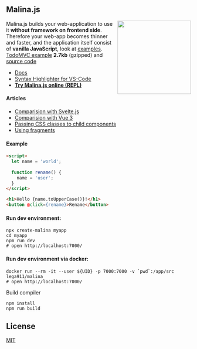 
## Malina.js

<img align="right" width="200" height="200" src="malinajs2.png" />

Malina.js builds your web-application to use it **without framework on frontend side**. Therefore your web-app becomes thinner and faster, and the application itself consist of **vanilla JavaScript**, look at [examples](https://malinajs.github.io/repl/). [TodoMVC example](https://malina-todomvc.surge.sh) **2.7kb** (gzipped) and [source code](https://github.com/malinajs/todomvc)


* [Docs](https://malinajs.github.io/docs/)
* [Syntax Highlighter for VS-Code](https://marketplace.visualstudio.com/items?itemName=AlexxNB.malina-js-highlight)
* **[Try Malina.js online (REPL)](https://malinajs.github.io/repl/)**

#### Articles
* [Comparision with Svelte.js](https://medium.com/@lega911/svelte-js-and-malina-js-b33c55253271)
* [Comparision with Vue 3](https://medium.com/@lega911/vue-3-vs-malina-js-abd97025ba81)
* [Passing CSS classes to child components](https://medium.com/@lega911/how-a-popular-feature-declined-by-svelte-went-live-in-malina-js-1a08fdb9dbc4)
* [Using fragments](https://medium.com/@lega911/how-fragments-can-help-in-your-web-development-5efc4d10f9da)

#### Example
```html
<script>
  let name = 'world';
    
  function rename() {
    name = 'user';
  }
</script>

<h1>Hello {name.toUpperCase()}!</h1>
<button @click={rename}>Rename</button>
```

#### Run dev environment:
```
npx create-malina myapp
cd myapp
npm run dev
# open http://localhost:7000/
```


#### Run dev environment via docker:
```
docker run --rm -it --user ${UID} -p 7000:7000 -v `pwd`:/app/src lega911/malina
# open http://localhost:7000/
```


Build compiler
```
npm install
npm run build
```


## License

[MIT](LICENSE)

